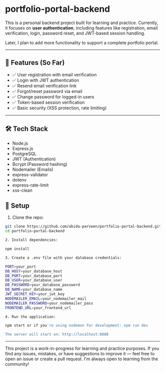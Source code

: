 # portfolio-portal-backend

This is a personal backend project built for learning and practice. Currently, it focuses on **user authentication**, including features like registration, email verification, login, password reset, and JWT-based session handling.

Later, I plan to add more functionality to support a complete portfolio portal.

---

## 🚀 Features (So Far)

- ✅ User registration with email verification
- ✅ Login with JWT authentication
- ✅ Resend email verification link
- ✅ Forgot/reset password via email
- ✅ Change password for logged-in users
- ✅ Token-based session verification
- ✅ Basic security (XSS protection, rate limiting)

---

## 🛠 Tech Stack

- Node.js
- Express.js
- PostgreSQL
- JWT (Authentication)
- Bcrypt (Password hashing)
- Nodemailer (Emails)
- express-validator
- dotenv
- express-rate-limit
- xss-clean

## 🔧 Setup

1. Clone the repo:

```bash
git clone https://github.com/abida-parveen/portfolio-portal-backend.git
cd portfolio-portal-backend

2. Install dependencies:

npm install

3. Create a .env file with your database credentials:

PORT=your_port
DB_HOST=your_database_host
DB_PORT=your_database_port
DB_USER=your_database_user
DB_PASSWORD=your_database_password
DB_NAME=your_database_name
JWT_SECRET_KEY=your_jwt_key
NODEMAILER_EMAIL=your_nodemailer_mail
NODEMAILER_PASSWORD=your_nodemailer_pass
FRONTEND_URL=your_frontend_url

4. Run the application:

npm start or if you're using nodemon for development: npm run dev 

The server will start on: http://localhost:8080 
```

--- 

This project is a work-in-progress for learning and practice purposes.
If you find any issues, mistakes, or have suggestions to improve it — feel free to open an issue or create a pull request.
I'm always open to learning from the community!